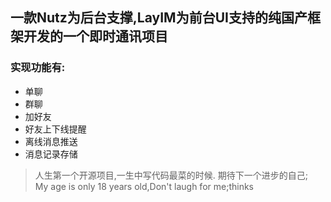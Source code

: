 ## 一款Nutz为后台支撑,LayIM为前台UI支持的纯国产框架开发的一个即时通讯项目
  ### 实现功能有:
   - 单聊
   - 群聊
   - 加好友
   - 好友上下线提醒
   - 离线消息推送
   - 消息记录存储
  


> 人生第一个开源项目,一生中写代码最菜的时候.
> 期待下一个进步的自己;<br/>
>My age is only 18 years old,Don't laugh for me;thinks
